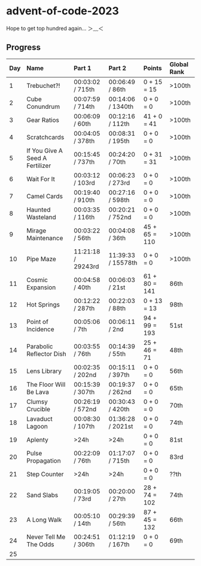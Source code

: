 # advent-of-code-2023

Hope to get top hundred again... ＞﹏＜

## Progress

| Day | Name                            | Part 1             | Part 2             | Points        | Global Rank |
| --- | :------------------------------ | :----------------- | :----------------- | :------------ | :---------- |
| 1   | Trebuchet?!                     | 00:03:02 / 715th   | 00:06:49 / 86th    | 0 + 15 = 15   | >100th      |
| 2   | Cube Conundrum                  | 00:07:59 / 714th   | 00:14:06 / 1340th  | 0 + 0 = 0     | >100th      |
| 3   | Gear Ratios                     | 00:06:09 / 60th    | 00:12:16 / 112th   | 41 + 0 = 41   | >100th      |
| 4   | Scratchcards                    | 00:04:05 / 378th   | 00:08:31 / 195th   | 0 + 0 = 0     | >100th      |
| 5   | If You Give A Seed A Fertilizer | 00:15:45 / 737th   | 00:24:20 / 70th    | 0 + 31 = 31   | >100th      |
| 6   | Wait For It                     | 00:03:12 / 103rd   | 00:06:23 / 273rd   | 0 + 0 = 0     | >100th      |
| 7   | Camel Cards                     | 00:19:40 / 910th   | 00:27:16 / 598th   | 0 + 0 = 0     | >100th      |
| 8   | Haunted Wasteland               | 00:03:35 / 116th   | 00:20:21 / 752nd   | 0 + 0 = 0     | >100th      |
| 9   | Mirage Maintenance              | 00:03:22 / 56th    | 00:04:08 / 36th    | 45 + 65 = 110 | >100th      |
| 10  | Pipe Maze                       | 11:21:18 / 29243rd | 11:39:33 / 15578th | 0 + 0 = 0     | >100th      |
| 11  | Cosmic Expansion                | 00:04:58 / 40th    | 00:06:03 / 21st    | 61 + 80 = 141 | 86th        |
| 12  | Hot Springs                     | 00:12:22 / 287th   | 00:22:03 / 88th    | 0 + 13 = 13   | 98th        |
| 13  | Point of Incidence              | 00:05:06 / 7th     | 00:06:11 / 2nd     | 94 + 99 = 193 | 51st        |
| 14  | Parabolic Reflector Dish        | 00:03:55 / 76th    | 00:14:39 / 55th    | 25 + 46 = 71  | 48th        |
| 15  | Lens Library                    | 00:02:35 / 202nd   | 00:15:11 / 397th   | 0 + 0 = 0     | 56th        |
| 16  | The Floor Will Be Lava          | 00:15:39 / 307th   | 00:19:37 / 262nd   | 0 + 0 = 0     | 65th        |
| 17  | Clumsy Crucible                 | 00:26:19 / 572nd   | 00:30:43 / 420th   | 0 + 0 = 0     | 70th        |
| 18  | Lavaduct Lagoon                 | 00:08:30 / 107th   | 01:36:28 / 2021st  | 0 + 0 = 0     | 74th        |
| 19  | Aplenty                         | >24h               | >24h               | 0 + 0 = 0     | 81st        |
| 20  | Pulse Propagation               | 00:22:09 / 76th    | 01:17:07 / 715th   | 0 + 0 = 0     | 83rd        |
| 21  | Step Counter                    | >24h               | >24h               | 0 + 0 = 0     | ??th        |
| 22  | Sand Slabs                      | 00:19:05 / 73rd    | 00:20:00 / 27th    | 28 + 74 = 102 | 74th        |
| 23  | A Long Walk                     | 00:05:10 / 14th    | 00:29:39 / 56th    | 87 + 45 = 132 | 66th        |
| 24  | Never Tell Me The Odds          | 00:24:51 / 306th   | 01:12:19 / 167th   | 0 + 0 = 0     | 69th        |
| 25  |                                 |                    |                    |               |             |
